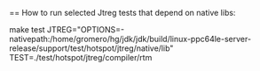== How to run selected Jtreg tests that depend on native libs:

make test JTREG="OPTIONS=-nativepath:/home/gromero/hg/jdk/jdk/build/linux-ppc64le-server-release/support/test/hotspot/jtreg/native/lib" TEST=./test/hotspot/jtreg/compiler/rtm
